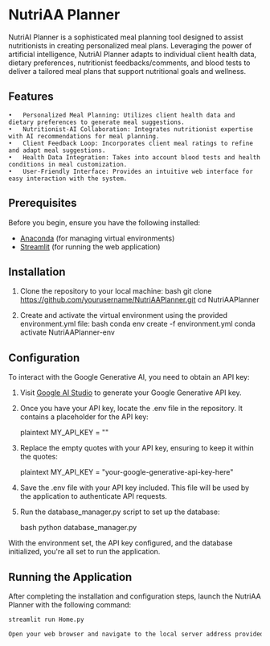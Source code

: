  # NutriAA Planner

NutriAI Planner is a sophisticated meal planning tool designed to assist nutritionists in creating personalized meal plans. Leveraging the power of artificial intelligence, NutriAI Planner adapts to individual client health data, dietary preferences, nutritionist feedbacks/comments, and blood tests to deliver a tailored meal plans that support nutritional goals and wellness.

## Features

	•	Personalized Meal Planning: Utilizes client health data and dietary preferences to generate meal suggestions.
	•	Nutritionist-AI Collaboration: Integrates nutritionist expertise with AI recommendations for meal planning.
	•	Client Feedback Loop: Incorporates client meal ratings to refine and adapt meal suggestions.
	•	Health Data Integration: Takes into account blood tests and health conditions in meal customization.
	•	User-Friendly Interface: Provides an intuitive web interface for easy interaction with the system.

## Prerequisites

Before you begin, ensure you have the following installed:
- [Anaconda](https://www.anaconda.com/products/distribution) (for managing virtual environments)
- [Streamlit](https://streamlit.io/) (for running the web application)

## Installation

1. Clone the repository to your local machine:
    bash
    git clone https://github.com/yourusername/NutriAAPlanner.git
    cd NutriAAPlanner
    

2. Create and activate the virtual environment using the provided environment.yml file:
    bash
    conda env create -f environment.yml
    conda activate NutriAAPlanner-env
    

## Configuration

To interact with the Google Generative AI, you need to obtain an API key:

1. Visit [Google AI Studio](https://aistudio.google.com/app/apikey) to generate your Google Generative API key.

2. Once you have your API key, locate the .env file in the repository. It contains a placeholder for the API key:

    plaintext
    MY_API_KEY = ""
    

3. Replace the empty quotes with your API key, ensuring to keep it within the quotes:

    plaintext
    MY_API_KEY = "your-google-generative-api-key-here"
    

4. Save the .env file with your API key included. This file will be used by the application to authenticate API requests.

5. Run the database_manager.py script to set up the database:

    bash
    python database_manager.py
    

With the environment set, the API key configured, and the database initialized, you're all set to run the application.

## Running the Application

After completing the installation and configuration steps, launch the NutriAA Planner with the following command:

```bash
streamlit run Home.py

Open your web browser and navigate to the local server address provided by Streamlit (typically http://localhost:8501) to use the application.
